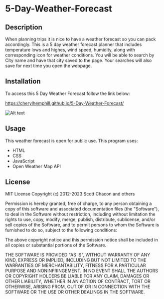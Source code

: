 # 5-Day-Weather-Forecast


## Description

When planning trips it is nice to have a weather forecast so you can pack accordingly.
This is a 5 day weather forecast planner that includes temperature lows and highes, wind speed, humidity, along with corresponding icon for weather conditions. 
You will be able to search by City name and have that city saved to the page. 
Your searches will also save for next time you open the webpage.

## Installation

To access this 5 Day Weather Forecast follow the link below:

https://cherylhemphill.github.io/5-Day-Weather-Forecast/


![Alt text](./assets/Weather%20Forecast.gif)



## Usage

This weather forecast is open for public use.
This program uses:
* HTML
* CSS
* JavaScript
* Open Weather Map API

## License

MIT License
Copyright (c) 2012-2023 Scott Chacon and others

Permission is hereby granted, free of charge, to any person obtaining
a copy of this software and associated documentation files (the
"Software"), to deal in the Software without restriction, including
without limitation the rights to use, copy, modify, merge, publish,
distribute, sublicense, and/or sell copies of the Software, and to
permit persons to whom the Software is furnished to do so, subject to
the following conditions:

The above copyright notice and this permission notice shall be
included in all copies or substantial portions of the Software.

THE SOFTWARE IS PROVIDED "AS IS", WITHOUT WARRANTY OF ANY KIND,
EXPRESS OR IMPLIED, INCLUDING BUT NOT LIMITED TO THE WARRANTIES OF
MERCHANTABILITY, FITNESS FOR A PARTICULAR PURPOSE AND
NONINFRINGEMENT. IN NO EVENT SHALL THE AUTHORS OR COPYRIGHT HOLDERS BE
LIABLE FOR ANY CLAIM, DAMAGES OR OTHER LIABILITY, WHETHER IN AN ACTION
OF CONTRACT, TORT OR OTHERWISE, ARISING FROM, OUT OF OR IN CONNECTION
WITH THE SOFTWARE OR THE USE OR OTHER DEALINGS IN THE SOFTWARE.
